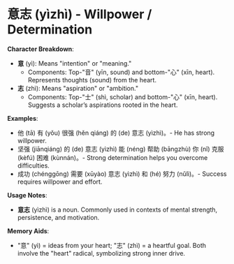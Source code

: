 # **意志 (yìzhì) - Willpower / Determination**

**Character Breakdown**:  
- **意** (yì): Means "intention" or "meaning."
  - Components: Top-"音" (yīn, sound) and bottom-"心" (xīn, heart). Represents thoughts (sound) from the heart.  
- **志** (zhì): Means "aspiration" or "ambition."
  - Components: Top-"士" (shì, scholar) and bottom-"心" (xīn, heart). Suggests a scholar’s aspirations rooted in the heart.

**Examples**:  
- 他 (tā) 有 (yǒu) 很强 (hěn qiáng) 的 (de) 意志 (yìzhì)。- He has strong willpower.  
- 坚强 (jiānqiáng) 的 (de) 意志 (yìzhì) 能 (néng) 帮助 (bāngzhù) 你 (nǐ) 克服 (kèfú) 困难 (kùnnán)。- Strong determination helps you overcome difficulties.  
- 成功 (chénggōng) 需要 (xūyào) 意志 (yìzhì) 和 (hé) 努力 (nǔlì)。- Success requires willpower and effort.

**Usage Notes**:  
- **意志** (yìzhì) is a noun. Commonly used in contexts of mental strength, persistence, and motivation.

**Memory Aids**:  
- "意" (yì) = ideas from your heart; "志" (zhì) = a heartful goal. Both involve the "heart" radical, symbolizing strong inner drive.